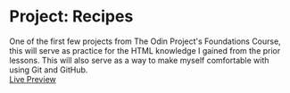 # Project: Recipes
One of the first few projects from The Odin Project's Foundations Course, this will serve as practice for the HTML knowledge I gained from the prior lessons. This will also serve as a way to make myself comfortable with using Git and GitHub.  
[Live Preview](https://jdmrabe.github.io/odin-recipes/)